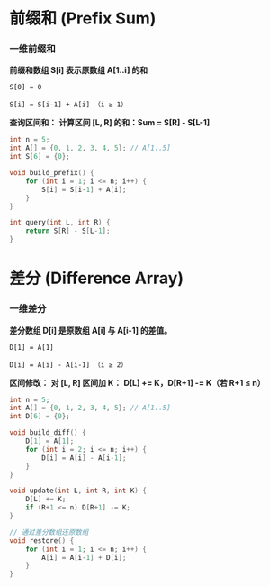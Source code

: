 # 前缀和 (Prefix Sum)
### 一维前缀和
**前缀和数组 S[i] 表示原数组 A[1..i] 的和**

`S[0] = 0`

`S[i] = S[i-1] + A[i] （i ≥ 1）`

**查询区间和：**
**计算区间 [L, R] 的和：Sum = S[R] - S[L-1]**
```cpp
int n = 5;
int A[] = {0, 1, 2, 3, 4, 5}; // A[1..5]
int S[6] = {0};

void build_prefix() {
    for (int i = 1; i <= n; i++) {
        S[i] = S[i-1] + A[i];
    }
}

int query(int L, int R) {
    return S[R] - S[L-1];
}
```

# 差分 (Difference Array)
###  一维差分
**差分数组 D[i] 是原数组 A[i] 与 A[i-1] 的差值。**


`D[1] = A[1]`

`D[i] = A[i] - A[i-1] （i ≥ 2）`

**区间修改：**
**对 [L, R] 区间加 K：**
**D[L] += K，D[R+1] -= K（若 R+1 ≤ n）**
```cpp
int n = 5;
int A[] = {0, 1, 2, 3, 4, 5}; // A[1..5]
int D[6] = {0};

void build_diff() {
    D[1] = A[1];
    for (int i = 2; i <= n; i++) {
        D[i] = A[i] - A[i-1];
    }
}

void update(int L, int R, int K) {
    D[L] += K;
    if (R+1 <= n) D[R+1] -= K;
}

// 通过差分数组还原数组
void restore() {
    for (int i = 1; i <= n; i++) {
        A[i] = A[i-1] + D[i];
    }
}
```
